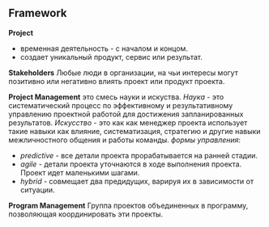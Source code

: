 ## Framework

**Project** 
 - временная деятельность - с началом и концом.
 - создает уникальный продукт, сервис или результат.

**Stakeholders**
Любые люди в организации, на чьи интересы могут позитивно или негативно влиять проект или продукт проекта.

**Project Management**
это смесь науки и искуства.
_Наука_ - это систематический процесс по эффективному и результативному управлению проектной работой для достижения запланированных результатов.
_Искусство_ - это как как менеджер проекта использует такие навыки как влияние, систематизация, стратегию и другие навыки межличностного общения и работы команды.
_формы управления_:
  - _predictive_ - все детали проекта прорабатывается на ранней стадии.
  - _agile_ - детали проекта уточнаются в ходе выполнения проекта. Проект идет маленькими шагами.
  - _hybrid_ - совмещает два предидущих, варируя их в зависимости от ситуации.

**Program Management**
Группа проектов объединенных в программу, позволяющая координировать эти проекты. 

